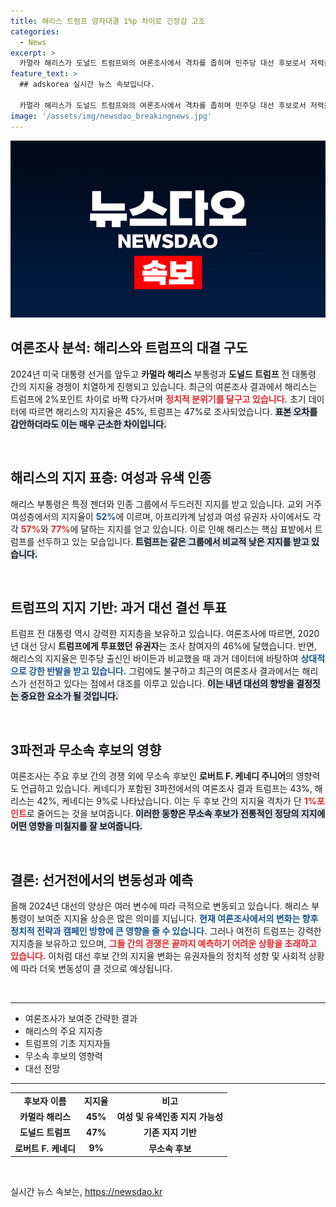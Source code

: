 ```yaml
---
title: 해리스 트럼프 양자대결 1%p 차이로 긴장감 고조
categories:
  - News
excerpt: >
  카멀라 해리스가 도널드 트럼프와의 여론조사에서 격차를 좁히며 민주당 대선 후보로서 저력을 보이고 있다. 교외 여성과 아프리카계 유권자 등 핵심 표심에서 우세를 보이며, 박빙의 승부가 예고된다! 클릭하여 더 많은 분석을 확인하세요!
feature_text: >
  ## adskorea 실시간 뉴스 속보입니다.

  카멀라 해리스가 도널드 트럼프와의 여론조사에서 격차를 좁히며 민주당 대선 후보로서 저력을 보이고 있다. 교외 여성과 아프리카계 유권자 등 핵심 표심에서 우세를 보이며, 박빙의 승부가 예고된다! 클릭하여 더 많은 분석을 확인하세요!
image: '/assets/img/newsdao_breakingnews.jpg'
---
```


<p><img src="/assets/img/newsdao_breakingnews.jpg" alt="adskorea 속보" /></p>

<h2 data-ke-size="size26">여론조사 분석: 해리스와 트럼프의 대결 구도</h2>

<p data-ke-size="size16">2024년 미국 대통령 선거를 앞두고 <b>카멀라 해리스</b> 부통령과 <b>도널드 트럼프</b> 전 대통령 간의 지지율 경쟁이 치열하게 진행되고 있습니다. 최근의 여론조사 결과에서 해리스는 트럼프에 2%포인트 차이로 바짝 다가서며 <b><span style="color: #ee2323;">정치적 분위기를 달구고 있습니다.</span></b> 초기 데이터에 따르면 해리스의 지지율은 45%, 트럼프는 47%로 조사되었습니다. <b><span style="background-color: #21538527;">표본 오차를 감안하더라도 이는 매우 근소한 차이입니다.</span></b></p>

<p data-ke-size="size16">&nbsp;</p>

<h2 data-ke-size="size26">해리스의 지지 표층: 여성과 유색 인종</h2>

<p data-ke-size="size16">해리스 부통령은 특정 젠더와 인종 그룹에서 두드러진 지지를 받고 있습니다. 교외 거주 여성층에서의 지지율이 <b><span style="color: #1a5490;">52%</span></b>에 이르며, 아프리카계 남성과 여성 유권자 사이에서도 각각 <b><span style="color: #ee2323;">57%</span></b>와 <b><span style="color: #ee2323;">77%</span></b>에 달하는 지지를 얻고 있습니다. 이로 인해 해리스는 핵심 표밭에서 트럼프를 선두하고 있는 모습입니다. <b><span style="background-color: #21538527;">트럼프는 같은 그룹에서 비교적 낮은 지지를 받고 있습니다.</span></b></p>

<p data-ke-size="size16">&nbsp;</p>

<h2 data-ke-size="size26">트럼프의 지지 기반: 과거 대선 결선 투표<br> </h2>

<p data-ke-size="size16">트럼프 전 대통령 역시 강력한 지지층을 보유하고 있습니다. 여론조사에 따르면, 2020년 대선 당시 <b>트럼프에게 투표했던 유권자</b>는 조사 참여자의 46%에 달했습니다. 반면, 해리스의 지지율은 민주당 출신인 바이든과 비교했을 때 과거 데이터에 바탕하여 <b><span style="color: #1a5490;">상대적으로 강한 반발을 받고 있습니다.</span></b> 그럼에도 불구하고 최근의 여론조사 결과에서는 해리스가 선전하고 있다는 점에서 대조를 이루고 있습니다. <b><span style="background-color: #21538527;">이는 내년 대선의 향방을 결정짓는 중요한 요소가 될 것입니다.</span></b></p>

<p data-ke-size="size16">&nbsp;</p>

<h2 data-ke-size="size26">3파전과 무소속 후보의 영향</h2>

<p data-ke-size="size16">여론조사는 주요 후보 간의 경쟁 외에 무소속 후보인 <b>로버트 F. 케네디 주니어</b>의 영향력도 언급하고 있습니다. 케네디가 포함된 3파전에서의 여론조사 결과 트럼프는 43%, 해리스는 42%, 케네디는 9%로 나타났습니다. 이는 두 후보 간의 지지율 격차가 단 <b><span style="color: #ee2323;">1%포인트</span></b>로 줄어드는 것을 보여줍니다. <b><span style="background-color: #21538527;">이러한 동향은 무소속 후보가 전통적인 정당의 지지에 어떤 영향을 미칠지를 잘 보여줍니다.</span></b></p>

<p data-ke-size="size16">&nbsp;</p>

<h2 data-ke-size="size26">결론: 선거전에서의 변동성과 예측</h2>

<p data-ke-size="size16">올해 2024년 대선의 양상은 여러 변수에 따라 극적으로 변동되고 있습니다. 해리스 부통령이 보여준 지지율 상승은 많은 의미를 지닙니다. <b><span style="color: #1a5490;">현재 여론조사에서의 변화는 향후 정치적 전략과 캠페인 방향에 큰 영향을 줄 수 있습니다.</span></b> 그러나 여전히 트럼프는 강력한 지지층을 보유하고 있으며, <b><span style="color: #ee2323;">그들 간의 경쟁은 끝까지 예측하기 어려운 상황을 초래하고 있습니다.</span></b> 이처럼 대선 후보 간의 지지율 변화는 유권자들의 정치적 성향 및 사회적 상황에 따라 더욱 변동성이 클 것으로 예상됩니다.</p>

<p data-ke-size="size16">&nbsp;</p>

<hr />

<ul>
    <li>여론조사가 보여준 간략한 결과</li>
    <li>해리스의 주요 지지층</li>
    <li>트럼프의 기초 지지자들</li>
    <li>무소속 후보의 영향력</li>
    <li>대선 전망</li>
</ul>

<hr />

<table>
    <tr>
        <td style="text-align: center; height: 17px;"><b>후보자 이름</b></td>
        <td style="text-align: center; height: 17px;"><b>지지율</b></td>
        <td style="text-align: center; height: 17px;"><b>비고</b></td>
    </tr>
    <tr>
        <td style="text-align: center; height: 17px;"><b>카멀라 해리스</b></td>
        <td style="text-align: center; height: 17px;"><b>45%</b></td>
        <td style="text-align: center; height: 17px;"><b>여성 및 유색인종 지지 가능성</b></td>
    </tr>
    <tr>
        <td style="text-align: center; height: 17px;"><b>도널드 트럼프</b></td>
        <td style="text-align: center; height: 17px;"><b>47%</b></td>
        <td style="text-align: center; height: 17px;"><b>기존 지지 기반</b></td>
    </tr>
    <tr>
        <td style="text-align: center; height: 17px;"><b>로버트 F. 케네디</b></td>
        <td style="text-align: center; height: 17px;"><b>9%</b></td>
        <td style="text-align: center; height: 17px;"><b>무소속 후보</b></td>
    </tr>
</table>

<p data-ke-size="size16">&nbsp;</p>
실시간 뉴스 속보는, <a href="https://newsdao.kr" rel="dofollow">https://newsdao.kr</a>


